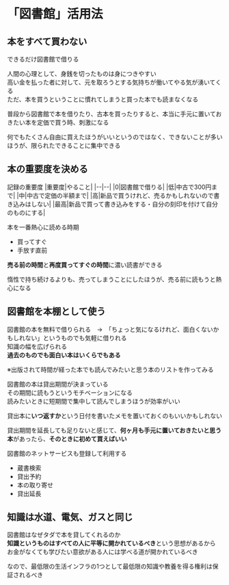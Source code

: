 # 「図書館」活用法

## 本をすべて買わない

できるだけ図書館で借りる

人間の心理として、身銭を切ったものは身につきやすい  
高い金を払った者に対して、元を取ろうとする気持ちが働いてやる気が湧いてくる  
ただ、本を買うということに慣れてしまうと買った本でも読まなくなる

普段から図書館で本を借りたり、古本を買ったりすると、本当に手元に置いておきたい本を定価で買う時、刺激になる

何でもたくさん自由に買えたほうがいいというのではなく、できないことが多いほうが、限られたできることに集中できる

## 本の重要度を決める

記録の重要度
|重要度|やること|
|--|--|
|0|図書館で借りる|
|低|中古で300円まで|
|中|中古で定価の半額まで|
|高|新品で買うけれど、売るかもしれないので書き込みはしない|
|最高|新品で買って書き込みをする・自分の刻印を付けて自分のものにする|

本を一番熱心に読める時期

- 買ってすぐ
- 手放す直前

**売る前の時間**と**再度買ってすぐの時間**に濃い読書ができる

惰性で持ち続けるよりも、売ってしまうことにしたほうが、売る前に読もうと熱心になる

## 図書館を本棚として使う

図書館の本を無料で借りられる　→　「ちょっと気になるけれど、面白くないかもしれない」というものでも気軽に借りれる  
知識の幅を広げられる  
**過去のものでも面白い本はいくらでもある**

※出版されて時間が経った本でも読んでみたいと思う本のリストを作ってみる

図書館の本は貸出期間が決まっている  
その期間に読もうというモチベーションになる  
読みたいときに短期間で集中して読んでしまうほうが効率がいい

貸出本に**いつ返すか**という日付を書いたメモを置いておくのもいいかもしれない

貸出期間を延長しても足りないと感じて、**何ヶ月も手元に置いておきたいと思う本**があったら、**そのときに初めて買えばいい**

図書館のネットサービスも登録して利用する

- 蔵書検索
- 貸出予約
- 本の取り寄せ
- 貸出延長

## 知識は水道、電気、ガスと同じ

図書館はなぜタダで本を貸してくれるのか  
**知識というものはすべての人に平等に開かれているべき**という思想があるから  
お金がなくても学びたい意欲がある人には学べる道が開かれているべき

なので、最低限の生活インフラの1つとして最低限の知識や教養を得る権利は保証されるべき
